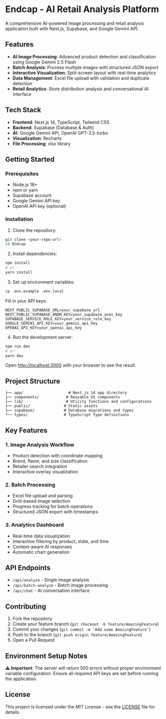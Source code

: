 # Endcap - AI Retail Analysis Platform

A comprehensive AI-powered image processing and retail analysis application built with Next.js, Supabase, and Google Gemini API.

## Features

- **AI Image Processing**: Advanced product detection and classification using Google Gemini 2.5 Flash
- **Batch Analysis**: Process multiple images with structured JSON export
- **Interactive Visualization**: Split-screen layout with real-time analytics
- **Data Management**: Excel file upload with validation and duplicate detection
- **Retail Analytics**: Store distribution analysis and conversational AI interface

## Tech Stack

- **Frontend**: Next.js 14, TypeScript, Tailwind CSS
- **Backend**: Supabase (Database & Auth)
- **AI**: Google Gemini API, OpenAI GPT-3.5-turbo
- **Visualization**: Recharts
- **File Processing**: xlsx library

## Getting Started

### Prerequisites

- Node.js 18+ 
- npm or yarn
- Supabase account
- Google Gemini API key
- OpenAI API key (optional)

### Installation

1. Clone the repository:
```bash
git clone <your-repo-url>
cd Endcap
```

2. Install dependencies:
```bash
npm install
# or
yarn install
```

3. Set up environment variables:
```bash
cp .env.example .env.local
```

Fill in your API keys:
```env
NEXT_PUBLIC_SUPABASE_URL=your_supabase_url
NEXT_PUBLIC_SUPABASE_ANON_KEY=your_supabase_anon_key
SUPABASE_SERVICE_ROLE_KEY=your_service_role_key
GOOGLE_GEMINI_API_KEY=your_gemini_api_key
OPENAI_API_KEY=your_openai_api_key
```

4. Run the development server:
```bash
npm run dev
# or
yarn dev
```

Open [http://localhost:3000](http://localhost:3000) with your browser to see the result.

## Project Structure

```
├── app/                    # Next.js 14 app directory
├── components/            # Reusable UI components
├── lib/                   # Utility functions and configurations
├── public/               # Static assets
├── supabase/             # Database migrations and types
└── types/                # TypeScript type definitions
```

## Key Features

### 1. Image Analysis Workflow
- Product detection with coordinate mapping
- Brand, flavor, and size classification
- Retailer search integration
- Interactive overlay visualization

### 2. Batch Processing
- Excel file upload and parsing
- Grid-based image selection
- Progress tracking for batch operations
- Structured JSON export with timestamps

### 3. Analytics Dashboard
- Real-time data visualization
- Interactive filtering by product, state, and time
- Context-aware AI responses
- Automatic chart generation

## API Endpoints

- `/api/analyze` - Single image analysis
- `/api/batch-analyze` - Batch image processing
- `/api/chat` - AI conversation interface

## Contributing

1. Fork the repository
2. Create your feature branch (`git checkout -b feature/AmazingFeature`)
3. Commit your changes (`git commit -m 'Add some AmazingFeature'`)
4. Push to the branch (`git push origin feature/AmazingFeature`)
5. Open a Pull Request

## Environment Setup Notes

⚠️ **Important**: The server will return 500 errors without proper environment variable configuration. Ensure all required API keys are set before running the application.

## License

This project is licensed under the MIT License - see the [LICENSE](LICENSE) file for details.
